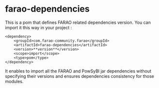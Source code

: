 # farao-dependencies

This is a pom that defines FARAO related dependencies version. You can import it this way in your project :
```
<dependency>
    <groupId>com.farao-community.farao</groupId>
    <artifactId>farao-dependencies</artifactId>
    <version>**version**</version>
    <scope>import</scope>
    <type>pom</type>
</dependency>
```

It enables to import all the FARAO and PowSyBl jar dependencies without specifying their versions and ensures dependencies consistency for those modules.